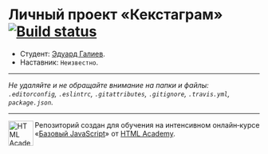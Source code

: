 # Личный проект «Кекстаграм» [![Build status][travis-image]][travis-url]

* Студент: [Эдуард Галиев](https://up.htmlacademy.ru/javascript/11/user/314523).
* Наставник: `Неизвестно`.

---

_Не удаляйте и не обращайте внимание на папки и файлы:_<br>
_`.editorconfig`, `.eslintrc`, `.gitattributes`, `.gitignore`, `.travis.yml`, `package.json`._

---

<a href="https://htmlacademy.ru/intensive/javascript"><img align="left" width="50" height="50" title="HTML Academy" src="https://up.htmlacademy.ru/static/img/intensive/javascript/logo-for-github.svg"></a>

Репозиторий создан для обучения на интенсивном онлайн‑курсе «[Базовый JavaScript](https://htmlacademy.ru/intensive/javascript)» от [HTML Academy](https://htmlacademy.ru).

[travis-image]: https://travis-ci.org/htmlacademy-javascript/314523-kekstagram.svg?branch=master
[travis-url]: https://travis-ci.org/htmlacademy-javascript/314523-kekstagram
